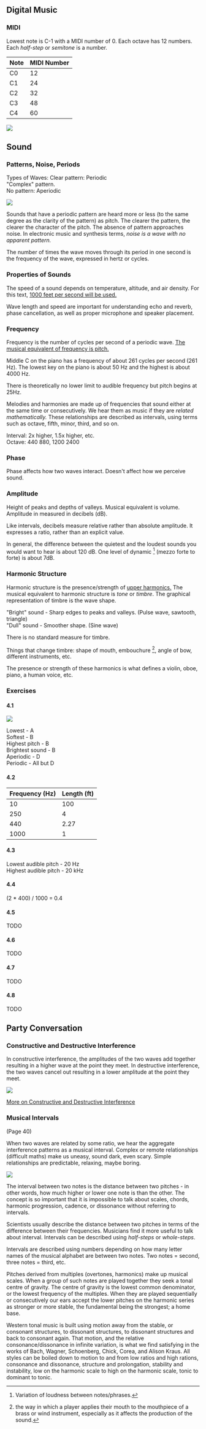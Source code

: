 ## Digital Music

### MIDI

Lowest note is C-1 with a MIDI number of 0. Each octave has 12 numbers. Each _half-step_ or _semitone_ is a number.

Note | MIDI Number
--- | ---
C0 | 12
C1 | 24
C2 | 32
C3 | 48
C4 | 60

![](./steps.png)

## Sound

### Patterns, Noise, Periods

Types of Waves:
Clear pattern: Periodic  
"Complex" pattern.  
No pattern: Aperiodic  

![](./patterntypes.png)

Sounds that have a periodic pattern are heard more or less (to the same degree as the clarity of the pattern) as pitch. The clearer the pattern, the clearer the character of the pitch. The absence of pattern approaches noise. In electronic music and synthesis terms, *noise is a wave with no apparent pattern.*  

The number of times the wave moves through its period in one second is the frequency of the wave, expressed in hertz or cycles.

### Properties of Sounds

The speed of a sound depends on temperature, altitude, and air density. For this text, <ins>1000 feet per second will be used.</ins>  

Wave length and speed are important for understanding echo and reverb, phase cancellation, as well as proper microphone and speaker placement.

### Frequency

Frequency is the number of cycles per second of a periodic wave. <ins>The musical equivalent of frequency is pitch.</ins>  

Middle C on the piano has a frequency of about 261 cycles per second (261 Hz). The lowest key on the piano is about 50 Hz and the highest is about 4000 Hz.  

There is theoretically no lower limit to audible frequency but pitch begins at 25Hz.  

Melodies and harmonies are made up of frequencies that sound either at the same time or consecutively. We hear them as music if they are *related mathematically.* These relationships are described as intervals, using terms such as octave, fifth, minor, third, and so on.

Interval: 2x higher, 1.5x higher, etc.  
Octave: 440 880, 1200 2400

### Phase

Phase affects how two waves interact. Doesn't affect how we perceive sound.

### Amplitude

Height of peaks and depths of valleys. Musical equivalent is volume. Amplitude in measured in decibels (dB).  

Like intervals, decibels measure relative rather than absolute amplitude. It expresses a ratio, rather than an explicit value.  

In general, the difference between the quietest and the loudest sounds you would want to hear is about 120 dB.
One level of dynamic [^1] (mezzo forte to forte) is about 7dB.

[^1]: Variation of loudness between notes/phrases.

### Harmonic Structure

Harmonic structure is the presence/strength of <ins>upper harmonics.</ins> The musical equivalent to harmonic
structure is _tone_ or _timbre_. The graphical representation of timbre is the wave shape.  

"Bright" sound - Sharp edges to peaks and valleys. (Pulse wave, sawtooth, triangle)  
"Dull" sound -  Smoother shape. (Sine wave)  

There is no standard measure for timbre.  

Things that change timbre: shape of mouth, embouchure [^2], angle of bow, different instruments, etc.  

The presence or strength of these harmonics is what defines a violin, oboe, piano, a human voice, etc.

[^2]: the way in which a player applies their mouth to the mouthpiece of a brass or wind instrument, especially as it affects the production of the sound.

### Exercises

#### 4.1

![](./4dot1.png)

Lowest - A  
Softest - B  
Highest pitch - B  
Brightest sound - B  
Aperiodic - D  
Periodic - All but D  

#### 4.2

Frequency (Hz) | Length (ft)
--- | ---
10 | 100
250 | 4
440 | 2.27
1000 | 1

#### 4.3

Lowest audible pitch - 20 Hz  
Highest audible pitch - 20 kHz

#### 4.4
(2 * 400) / 1000 = 0.4
#### 4.5
TODO
#### 4.6
TODO
#### 4.7
TODO
#### 4.8
TODO

## Party Conversation

### Constructive and Destructive Interference

In constructive interference, the amplitudes of the two waves add together resulting in a higher wave at the point they meet. In destructive interference, the two waves cancel out resulting in a lower amplitude at the point they meet.

![](./interference.png)

[More on Constructive and Destructive Interference](https://www.phys.uconn.edu/~gibson/Notes/Section5_2/Sec5_2.htm)

### Musical Intervals
(Page 40)  

When two waves are related by some ratio, we hear the aggregate interference patterns as a musical interval. Complex or remote relationships (difficult maths) make us uneasy, sound dark, even scary. Simple relationships are predictable, relaxing, maybe boring.  

![](./interferencefrequencies.png)

The interval between two notes is the distance between two pitches - in other words, how much higher or lower one note is than the other. The concept is so important that it is impossible to talk about scales, chords, harmonic progression, cadence, or dissonance without referring to intervals.  

Scientists usually describe the distance between two pitches in terms of the difference between their frequencies. Musicians find it more useful to talk about interval. Intervals can be described using _half-steps_ or _whole-steps_.  

Intervals are described using numbers depending on how many letter names of the musical alphabet are between two notes. Two notes = second, three notes = third, etc.

Pitches derived from multiples (overtones, harmonics) make up musical scales. When a group of such notes are played together they seek a tonal centre of gravity. The centre of gravity is the lowest common denominator, or the lowest frequency of the multiples. When they are played sequentially or consecutively our ears accept the lower pitches on the harmonic series as stronger or more stable, the fundamental being the strongest; a home base.  

Western tonal music is built using motion away from the stable, or consonant structures, to dissonant structures, to dissonant structures and back to consonant again. That motion, and the relative consonance/dissonance in infinite variation, is what we find satisfying in the works of Bach, Wagner, Schoenberg, Chick, Corea, and Alison Kraus. All styles can be boiled down to motion to and from low ratios and high rations, consonance and dissonance, structure and prolongation, stability and instability, low on the harmonic scale to high on the harmonic scale, tonic to dominant to tonic.
